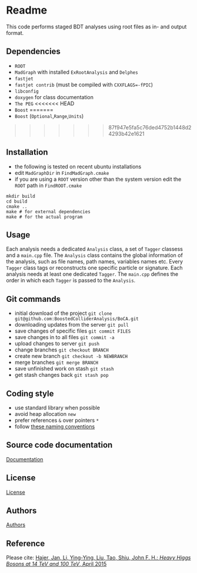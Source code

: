# Readme

This code performs staged BDT analyses using root files as in- and output format.

## Dependencies

* `ROOT`
* `MadGraph` with installed `ExRootAnalysis` and `Delphes`
* `fastjet`
* `fastjet contrib` (must be compiled with `CXXFLAGS=-fPIC`)
* `libconfig`
* `doxygen` for class documentation
* `The PEG`
<<<<<<< HEAD
* `Boost`
=======
* `Boost` (`Optional`,`Range`,`Units`)
>>>>>>> 87f947e5fa5c76ded4752b1448d24293b42e1621


## Installation

* the following is tested on recent ubuntu installations
* edit `MadGraphDir` in `FindMadGraph.cmake`
* if you are using a `ROOT` version other than the system version edit the `ROOT` path in `FindROOT.cmake`

```
mkdir build
cd build
cmake ..
make # for external dependencies
make # for the actual program
```

## Usage

Each analysis needs a dedicated `Analysis` class, a set of `Tagger` classess and a `main.cpp` file.
The `Analysis` class contains the global information of the analysis, such as file names, path names, variables names etc.
Every `Tagger` class tags or reconstructs one specific particle or signature. Each analysis needs at least one dedicated `Tagger`.
The `main.cpp` defines the order in which each `Tagger` is passed to the `Analysis`.

## Git commands

* initial download of the project `git clone git@github.com:BoostedColliderAnalysis/BoCA.git`
* downloading updates from the server `git pull`
* save changes of specific files `git commit FILES`
* save changes in to all files `git commit -a`
* upload changes to server `git push`
* change branches `git checkout BRANCH`
* create new branch `git checkout -b NEWBRANCH`
* merge branches `git merge BRANCH`
* save unfinished work on stash `git stash`
* get stash changes back `git stash pop`

## Coding style

* use standard library when possible
* avoid heap allocation `new`
* prefer references `&` over pointers `*`
* follow [these naming conventions](https://google-styleguide.googlecode.com/svn/trunk/cppguide.html#Naming)

## Source code documentation

[Documentation](http://boostedcollideranalysis.github.io/BoCA)

## License

[License](License.md)

## Authors

[Authors](Authors.md)

## Reference

Please cite:
[Hajer, Jan, Li, Ying-Ying, Liu, Tao, Shiu, John F. H.: *Heavy Higgs Bosons at 14 TeV and 100 TeV*, April 2015](https://inspirehep.net/record/1365110)
